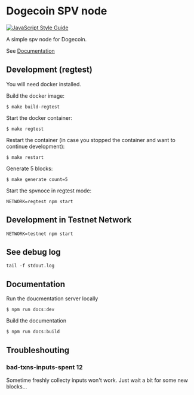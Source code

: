 # Dogecoin SPV node

[![JavaScript Style Guide](https://cdn.rawgit.com/standard/standard/master/badge.svg)](https://github.com/standard/standard)

A simple spv node for Dogecoin.


See [Documentation](https://bitcoinamiens.github.io/dogecoin-spv-node/)

## Development (regtest)

You will need docker installed.

Build the docker image:
```
$ make build-regtest
```

Start the docker container:
```
$ make regtest
```

Restart the container (in case you stopped the container and want to continue development):
```
$ make restart
```

Generate 5 blocks:
```
$ make generate count=5
```

Start the spvnoce in regtest mode:
```
NETWORK=regtest npm start
```

## Development in Testnet Network

```
NETWORK=testnet npm start
```


## See debug log

```
tail -f stdout.log
```

## Documentation

Run the doucmentation server locally
```
$ npm run docs:dev
```

Build the documentation
```
$ npm run docs:build
```


## Troubleshouting

### bad-txns-inputs-spent 12
Sometime freshly collecty inputs won't work. Just wait a bit for some new blocks...